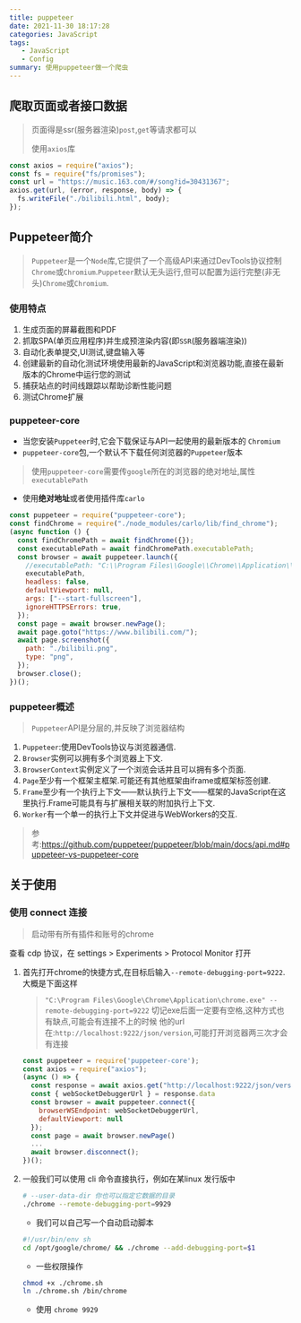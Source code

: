 ```yaml
---
title: puppeteer
date: 2021-11-30 18:17:28
categories: JavaScript
tags:
   - JavaScript
   - Config
summary: 使用puppeteer做一个爬虫
---
```


## 爬取页面或者接口数据

> 页面得是ssr(服务器渲染)`post`,`get`等请求都可以
>
> 使用`axios`库

```js
const axios = require("axios");
const fs = require("fs/promises");
const url = "https://music.163.com/#/song?id=30431367";
axios.get(url, (error, response, body) => {
  fs.writeFile("./bilibili.html", body);
});
```

## Puppeteer简介

> `Puppeteer`是一个`Node`库,它提供了一个高级API来通过DevTools协议控制`Chrome`或`Chromium`.`Puppeteer`默认无头运行,但可以配置为运行完整(非无头)`Chrome`或`Chromium`.

### 使用特点

1. 生成页面的屏幕截图和PDF
2. 抓取SPA(单页应用程序)并生成预渲染内容(即`SSR`(服务器端渲染))
3. 自动化表单提交,UI测试,键盘输入等
4. 创建最新的自动化测试环境使用最新的JavaScript和浏览器功能,直接在最新版本的Chrome中运行您的测试
5. 捕获站点的时间线跟踪以帮助诊断性能问题
6. 测试Chrome扩展

### puppeteer-core

- 当您安装`Puppeteer`时,它会下载保证与API一起使用的最新版本的 `Chromium`
- `puppeteer-core`包,一个默认不下载任何浏览器的`Puppeteer`版本

> 使用`puppeteer-core`需要传`google`所在的浏览器的绝对地址,属性`executablePath`

- 使用**绝对地址**或者使用插件库`carlo`

```js
const puppeteer = require("puppeteer-core");
const findChrome = require("./node_modules/carlo/lib/find_chrome");
(async function () {
  const findChromePath = await findChrome({});
  const executablePath = await findChromePath.executablePath;
  const browser = await puppeteer.launch({
    //executablePath: "C:\\Program Files\\Google\\Chrome\\Application\\chrome.exe",
    executablePath,
    headless: false,
    defaultViewport: null,
    args: ["--start-fullscreen"],
    ignoreHTTPSErrors: true,
  });
  const page = await browser.newPage();
  await page.goto("https://www.bilibili.com/");
  await page.screenshot({
    path: "./bilibili.png",
    type: "png",
  });
  browser.close();
})();
```

### puppeteer概述

> `Puppeteer`API是分层的,并反映了浏览器结构

1. `Puppeteer`:使用DevTools协议与浏览器通信.
2. `Browser`实例可以拥有多个浏览器上下文.
3. `BrowserContext`实例定义了一个浏览会话并且可以拥有多个页面.
4. `Page`至少有一个框架主框架.可能还有其他框架由iframe或框架标签创建.
5. `Frame`至少有一个执行上下文——默认执行上下文——框架的JavaScript在这里执行.Frame可能具有与扩展相关联的附加执行上下文.
6. `Worker`有一个单一的执行上下文并促进与WebWorkers的交互.

> 参考:<https://github.com/puppeteer/puppeteer/blob/main/docs/api.md#puppeteer-vs-puppeteer-core>

## 关于使用

### 使用 connect 连接

> 启动带有所有插件和账号的chrome

查看 cdp 协议，在 settings > Experiments > Protocol Monitor 打开

1. 首先打开chrome的快捷方式,在目标后输入`--remote-debugging-port=9222`.大概是下面这样

   > `"C:\Program Files\Google\Chrome\Application\chrome.exe" --remote-debugging-port=9222`
   > 切记exe后面一定要有空格,这种方式也有缺点,可能会有连接不上的时候
   > 他的url在:`http://localhost:9222/json/version`,可能打开浏览器两三次才会有连接

   ```js
   const puppeteer = require('puppeteer-core');
   const axios = require("axios");
   (async () => {
     const response = await axios.get("http://localhost:9222/json/version")
     const { webSocketDebuggerUrl } = response.data
     const browser = await puppeteer.connect({
       browserWSEndpoint: webSocketDebuggerUrl,
       defaultViewport: null
     });
     const page = await browser.newPage()
     ...
     await browser.disconnect();
   })();
   ```

2. 一般我们可以使用 cli 命令直接执行，例如在某linux 发行版中

   ```bash
   # --user-data-dir 你也可以指定它数据的目录
   ./chrome --remote-debugging-port=9929
   ```

   - 我们可以自己写一个自动启动脚本

   ```bash
   #!/usr/bin/env sh
   cd /opt/google/chrome/ && ./chrome --add-debugging-port=$1
   ```

   - 一些权限操作

   ```bash
   chmod +x ./chrome.sh
   ln ./chrome.sh /bin/chrome
   ```

   - 使用 `chrome 9929`

